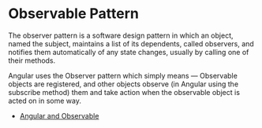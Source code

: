 # Observable Pattern

The observer pattern is a software design pattern in which an object, named the subject, maintains a list of its dependents, called observers, and notifies them automatically of any state changes, usually by calling one of their methods.

Angular uses the Observer pattern which simply means — Observable objects are registered, and other objects observe (in Angular using the subscribe method) them and take action when the observable object is acted on in some way.

- [Angular and Observable](https://medium.com/fuzzycloud/angular-and-observable-4bf890b2a282)